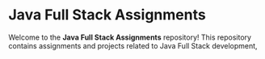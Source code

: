 
# Java Full Stack Assignments  

Welcome to the **Java Full Stack Assignments** repository! This repository contains assignments and projects related to Java Full Stack development, 

